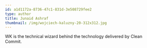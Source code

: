 ```yaml
---
id: a1d1172a-8736-47c1-831d-3e508729fee2
type: author
title: Junaid Ashraf
thumbnail: /img/wojciech-kaluzny-20-312x312.jpg
---
```

WK is the technical wizard behind the technology delivered by Clean Commit.